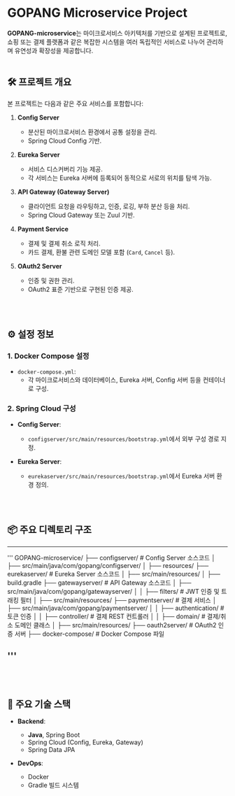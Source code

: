 # GOPANG Microservice Project
**GOPANG-microservice**는 마이크로서비스 아키텍처를 기반으로 설계된 프로젝트로, 쇼핑 또는 결제 플랫폼과 같은 복잡한 시스템을 여러 독립적인 서비스로 나누어 관리하며 유연성과 확장성을 제공합니다.
<br>
<br>

## 🛠️ 프로젝트 개요
본 프로젝트는 다음과 같은 주요 서비스를 포함합니다:
1. **Config Server**
    - 분산된 마이크로서비스 환경에서 공통 설정을 관리.
    - Spring Cloud Config 기반.

2. **Eureka Server**
    - 서비스 디스커버리 기능 제공.
    - 각 서비스는 Eureka 서버에 등록되어 동적으로 서로의 위치를 탐색 가능.

3. **API Gateway (Gateway Server)**
    - 클라이언트 요청을 라우팅하고, 인증, 로깅, 부하 분산 등을 처리.
    - Spring Cloud Gateway 또는 Zuul 기반.

4. **Payment Service**
    - 결제 및 결제 취소 로직 처리.
    - 카드 결제, 환불 관련 도메인 모델 포함 (`Card`, `Cancel` 등).

5. **OAuth2 Server**
    - 인증 및 권한 관리.
    - OAuth2 표준 기반으로 구현된 인증 제공.


<br>
<br>

## ⚙️ 설정 정보
### 1. **Docker Compose 설정**
- `docker-compose.yml`:
    - 각 마이크로서비스와 데이터베이스, Eureka 서버, Config 서버 등을 컨테이너로 구성.

### 2. **Spring Cloud 구성**
- **Config Server**:
    - `configserver/src/main/resources/bootstrap.yml`에서 외부 구성 경로 지정.

- **Eureka Server**:
    - `eurekaserver/src/main/resources/bootstrap.yml`에서 Eureka 서버 환경 정의.

<br>
<br>

## 📦 주요 디렉토리 구조
---
'''
GOPANG-microservice/
├── configserver/                # Config Server 소스코드
│   ├── src/main/java/com/gopang/configserver/
│   ├── resources/
├── eurekaserver/                # Eureka Server 소스코드
│   ├── src/main/resources/
│   ├── build.gradle
├── gatewayserver/               # API Gateway 소스코드
│   ├── src/main/java/com/gopang/gatewayserver/
│   │   ├── filters/            # JWT 인증 및 트래킹 필터
│   ├── src/main/resources/
├── paymentserver/               # 결제 서비스
│   ├── src/main/java/com/gopang/paymentserver/
│   │   ├── authentication/     # 토큰 인증
│   │   ├── controller/         # 결제 REST 컨트롤러
│   │   ├── domain/             # 결제/취소 도메인 클래스
│   ├── src/main/resources/
├── oauth2server/                # OAuth2 인증 서버
├── docker-compose/              # Docker Compose 파일

'''
---
<br>
<br>

## 🔗 주요 기술 스택
- **Backend**:
    - **Java**, Spring Boot
    - Spring Cloud (Config, Eureka, Gateway)
    - Spring Data JPA


- **DevOps**:
    - Docker
    - Gradle 빌드 시스템
<br>
<br>



